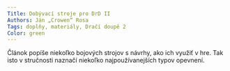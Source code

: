 ```yaml
---
Title: Dobývací stroje pro DrD II
Authors: Ján „Crowen“ Rosa
Tags: doplňy, materiály, Dračí doupě 2
Color: green
---
```

Článok popíše niekoľko bojových strojov
s návrhy, ako ich využiť v hre. Tak isto
v stručnosti naznačí niekoľko najpoužívanejších
typov opevnení.

